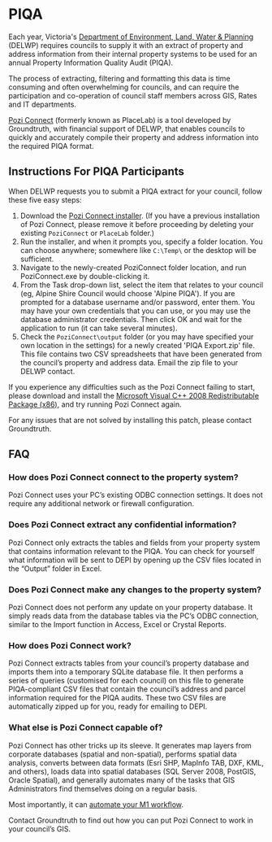 # PIQA

Each year, Victoria's [Department of Environment, Land, Water & Planning](http://www.depi.vic.gov.au/) (DELWP) requires councils to supply it with an extract of property and address information from their internal property systems to be used for an annual Property Information Quality Audit (PIQA).

The process of extracting, filtering and formatting this data is time consuming and often overwhelming for councils, and can require the participation and co-operation of council staff members across GIS, Rates and IT departments.

[Pozi Connect](http://www.groundtruth.com.au/pozi-connect/) (formerly known as PlaceLab) is a tool developed by Groundtruth, with financial support of DELWP, that enables councils to quickly and accurately compile their property and address information into the required PIQA format.

## Instructions For PIQA Participants

When DELWP requests you to submit a PIQA extract for your council, follow these five easy steps:

1. Download the [Pozi Connect installer](https://github.com/groundtruth/PoziConnect/releases/latest). (If you have a previous installation of Pozi Connect, please remove it before proceeding by deleting your existing `PoziConnect` or `PlaceLab` folder.)
2. Run the installer, and when it prompts you, specify a folder location. You can choose anywhere; somewhere like `C:\Temp\` or the desktop will be sufficient.
3. Navigate to the newly-created PoziConnect folder location, and run PoziConnect.exe by double-clicking it.
4. From the Task drop-down list, select the item that relates to your council (eg, Alpine Shire Council would choose 'Alpine PIQA'). If you are prompted for a database username and/or password, enter them. You may have your own credentials that you can use, or you may use the database administrator credentials. Then click OK and wait for the application to run (it can take several minutes).
5. Check the `PoziConnect\output` folder (or you may have specified your own location in the settings) for a newly created 'PIQA Export.zip' file. This file contains two CSV spreadsheets that have been generated from the council’s property and address data. Email the zip file to your DELWP contact.

If you experience any difficulties such as the Pozi Connect failing to start, please download and install the [Microsoft Visual C++ 2008 Redistributable Package (x86)](http://www.microsoft.com/downloads/details.aspx?FamilyID=9b2da534-3e03-4391-8a4d-074b9f2bc1bf&displaylang=en), and try running Pozi Connect again.

For any issues that are not solved by installing this patch, please contact Groundtruth.

## FAQ

### How does Pozi Connect connect to the property system?

Pozi Connect uses your PC’s existing ODBC connection settings. It does not require any additional network or firewall configuration.

### Does Pozi Connect extract any confidential information?

Pozi Connect only extracts the tables and fields from your property system that contains information relevant to the PIQA. You can check for yourself what information will be sent to DEPI by opening up the CSV files located in the “Output” folder in Excel.

### Does Pozi Connect make any changes to the property system?

Pozi Connect does not perform any update on your property database. It simply reads data from the database tables via the PC’s ODBC connection, similar to the Import function in Access, Excel or Crystal Reports.

### How does Pozi Connect work?

Pozi Connect extracts tables from your council’s property database and imports them into a temporary SQLite database file. It then performs a series of queries (customised for each council) on this file to generate PIQA-compliant CSV files that contain the council’s address and parcel information required for the PIQA audits. These two CSV files are automatically zipped up for you, ready for emailing to DEPI.

### What else is Pozi Connect capable of?

Pozi Connect has other tricks up its sleeve. It generates map layers from corporate databases (spatial and non-spatial), performs spatial data analysis, converts between data formats (Esri SHP, MapInfo TAB, DXF, KML, and others), loads data into spatial databases (SQL Server 2008, PostGIS, Oracle Spatial), and generally automates many of the tasks that GIS Administrators find themselves doing on a regular basis.

Most importantly, it can [automate your M1 workflow](http://www.groundtruth.com.au/pozi-connect-for-m1s).

Contact Groundtruth to find out how you can put Pozi Connect to work in your council’s GIS.